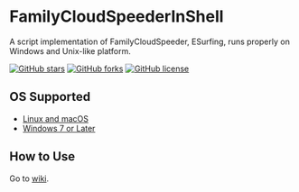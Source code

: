# FamilyCloudSpeederInShell

A script implementation of FamilyCloudSpeeder, ESurfing, runs properly on Windows and Unix-like platform.

[![GitHub stars](https://img.shields.io/github/stars/vcheckzen/FamilyCloudSpeederInShell.svg?style=flat-square)](https://github.com/WangNingkai/OLAINDEX/stargazers)
[![GitHub forks](https://img.shields.io/github/forks/vcheckzen/FamilyCloudSpeederInShell.svg?style=flat-square)](https://github.com/WangNingkai/OLAINDEX/network)
[![GitHub license](https://img.shields.io/github/license/vcheckzen/FamilyCloudSpeederInShell.svg?style=flat-square)](https://github.com/WangNingkai/OLAINDEX/blob/master/LICENSE)

## OS Supported

- [Linux and macOS](https://github.com/vcheckzen/FamilyCloudSpeederInShell/tree/master/shell)
- [Windows 7 or Later](https://github.com/vcheckzen/FamilyCloudSpeederInShell/tree/master/powershell)

## How to Use

Go to [wiki](https://github.com/vcheckzen/FamilyCloudSpeederInShell/wiki).
